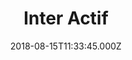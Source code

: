 ---
date: 2018-08-15T11:33:45.000Z
title: Inter Actif
latitude: 50.933136
longitude: 1.808878
category: checkin
---